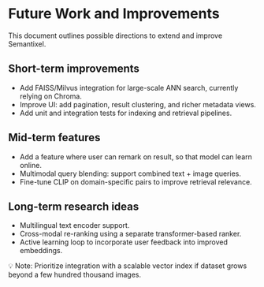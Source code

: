 # Future Work and Improvements

This document outlines possible directions to extend and improve Semantixel.

## Short-term improvements

- Add FAISS/Milvus integration for large-scale ANN search, currently relying on Chroma.
- Improve UI: add pagination, result clustering, and richer metadata views.
- Add unit and integration tests for indexing and retrieval pipelines.

## Mid-term features

- Add a feature where user can remark on result, so that model can learn online.
- Multimodal query blending: support combined text + image queries.
- Fine-tune CLIP on domain-specific pairs to improve retrieval relevance.

## Long-term research ideas

- Multilingual text encoder support.
- Cross-modal re-ranking using a separate transformer-based ranker.
- Active learning loop to incorporate user feedback into improved embeddings.

💡 Note: Prioritize integration with a scalable vector index if dataset grows beyond a few hundred thousand images.
